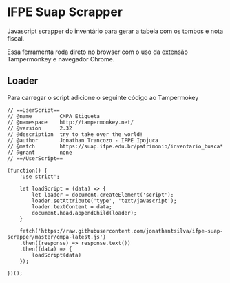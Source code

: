 # IFPE Suap Scrapper
Javascript scrapper do inventário para gerar a tabela com os tombos e nota fiscal.

Essa ferramenta roda direto no browser com o uso da extensão Tampermonkey e navegador Chrome.

## Loader
Para carregar o script adicione o seguinte código ao Tampermokey
```
// ==UserScript==
// @name         CMPA Etiqueta
// @namespace    http://tampermonkey.net/
// @version      2.32
// @description  try to take over the world!
// @author       Jonathan Trancozo - IFPE Ipojuca
// @match        https://suap.ifpe.edu.br/patrimonio/inventario_busca*
// @grant        none
// ==/UserScript==

(function() {
    'use strict';

    let loadScript = (data) => {
        let loader = document.createElement('script');
        loader.setAttribute('type', 'text/javascript');
        loader.textContent = data;
        document.head.appendChild(loader);
    }

    fetch('https://raw.githubusercontent.com/jonathantsilva/ifpe-suap-scrapper/master/cmpa-latest.js')
    .then((response) => response.text())
    .then((data) => {
        loadScript(data)
    });

})();
```
